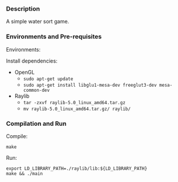 ### Description
A simple water sort game.

### Environments and Pre-requisites
Environments:


Install dependencies:

- OpenGL
  - ```sudo apt-get update```
  - ```sudo apt-get install libglu1-mesa-dev freeglut3-dev mesa-common-dev```
- Raylib
  - ```tar -zxvf raylib-5.0_linux_amd64.tar.gz```
  - ```mv raylib-5.0_linux_amd64.tar.gz/ raylib/```

### Compilation and Run
Compile:

```make```

Run:
```
export LD_LIBRARY_PATH=./raylib/lib:${LD_LIBRARY_PATH}
make && ./main
```